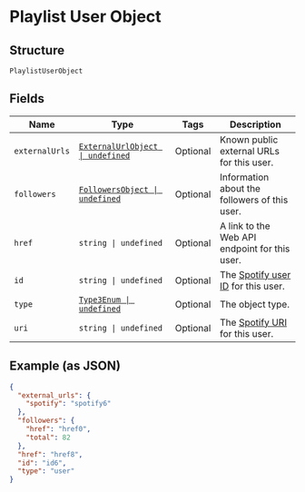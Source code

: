 
# Playlist User Object

## Structure

`PlaylistUserObject`

## Fields

| Name | Type | Tags | Description |
|  --- | --- | --- | --- |
| `externalUrls` | [`ExternalUrlObject \| undefined`](../../doc/models/external-url-object.md) | Optional | Known public external URLs for this user. |
| `followers` | [`FollowersObject \| undefined`](../../doc/models/followers-object.md) | Optional | Information about the followers of this user. |
| `href` | `string \| undefined` | Optional | A link to the Web API endpoint for this user. |
| `id` | `string \| undefined` | Optional | The [Spotify user ID](/documentation/web-api/concepts/spotify-uris-ids) for this user. |
| `type` | [`Type3Enum \| undefined`](../../doc/models/type-3-enum.md) | Optional | The object type. |
| `uri` | `string \| undefined` | Optional | The [Spotify URI](/documentation/web-api/concepts/spotify-uris-ids) for this user. |

## Example (as JSON)

```json
{
  "external_urls": {
    "spotify": "spotify6"
  },
  "followers": {
    "href": "href0",
    "total": 82
  },
  "href": "href8",
  "id": "id6",
  "type": "user"
}
```

